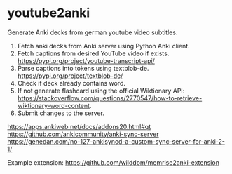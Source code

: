 # youtube2anki
Generate Anki decks from german youtube video subtitles.

  1. Fetch anki decks from Anki server using Python Anki client.
  2. Fetch captions from desired YouTube video if exists. https://pypi.org/project/youtube-transcript-api/
  3. Parse captions into tokens using textblob-de. https://pypi.org/project/textblob-de/
  4. Check if deck already contains word.
  5. If not generate flashcard using the official Wiktionary API: https://stackoverflow.com/questions/2770547/how-to-retrieve-wiktionary-word-content.
  6. Submit changes to the server.

https://apps.ankiweb.net/docs/addons20.html#qt
https://github.com/ankicommunity/anki-sync-server
https://genedan.com/no-127-ankisyncd-a-custom-sync-server-for-anki-2-1/

Example extension:  https://github.com/wilddom/memrise2anki-extension
